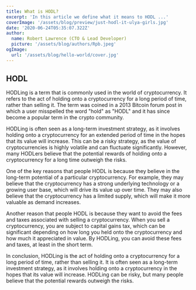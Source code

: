```yaml
---
title: What is HODL?
excerpt: 'In this article we define what it means to HODL ...'
coverImage: '/assets/blog/preview/just-hodl-it-ulya-girls.jpg'
date: '2020-06-24T05:35:07.322Z'
author: 
  name: Robert Lawrence (CTO & Lead Developer)
  picture: '/assets/blog/authors/Rpb.jpeg'
ogImage:
  url: '/assets/blog/hello-world/cover.jpg'
---
```

## HODL

HODLing is a term that is commonly used in the world of cryptocurrency. It refers to the act of holding onto a cryptocurrency for a long period of time, rather than selling it. The term was coined in a 2013 Bitcoin forum post in which a user misspelled the word "hold" as "HODL" and it has since become a popular term in the crypto community.

HODLing is often seen as a long-term investment strategy, as it involves holding onto a cryptocurrency for an extended period of time in the hopes that its value will increase. This can be a risky strategy, as the value of cryptocurrencies is highly volatile and can fluctuate significantly. However, many HODLers believe that the potential rewards of holding onto a cryptocurrency for a long time outweigh the risks.

One of the key reasons that people HODL is because they believe in the long-term potential of a particular cryptocurrency. For example, they may believe that the cryptocurrency has a strong underlying technology or a growing user base, which will drive its value up over time. They may also believe that the cryptocurrency has a limited supply, which will make it more valuable as demand increases.

Another reason that people HODL is because they want to avoid the fees and taxes associated with selling a cryptocurrency. When you sell a cryptocurrency, you are subject to capital gains tax, which can be significant depending on how long you held onto the cryptocurrency and how much it appreciated in value. By HODLing, you can avoid these fees and taxes, at least in the short term.

In conclusion, HODLing is the act of holding onto a cryptocurrency for a long period of time, rather than selling it. It is often seen as a long-term investment strategy, as it involves holding onto a cryptocurrency in the hopes that its value will increase. HODLing can be risky, but many people believe that the potential rewards outweigh the risks.
